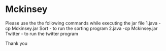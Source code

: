 Mckinsey
========

Please use the the following commands while executing the jar file
1.java -cp Mckinsey.jar Sort - to run the sorting program
2.java -cp Mckinsey.jar Twitter - to run the twitter program

Thank you
